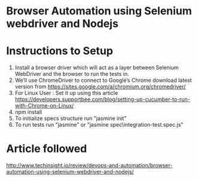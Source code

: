 # Browser Automation using Selenium webdriver and Nodejs

# Instructions to Setup 

1) Install a browser driver which will act as a layer between Selenium WebDriver and the browser to run the tests in.
2) We’ll use ChromeDriver to connect to Google’s Chrome download latest version from https://sites.google.com/a/chromium.org/chromedriver/
3) For Linux User : Set it up using this article https://developers.supportbee.com/blog/setting-up-cucumber-to-run-with-Chrome-on-Linux/ 
4) npm install
5) To initialize specs structure run "jasmine init"
6) To run tests run "jasmine" or "jasmine spec\integration-test.spec.js"

# Article followed

http://www.techinsight.io/review/devops-and-automation/browser-automation-using-selenium-webdriver-and-nodejs/